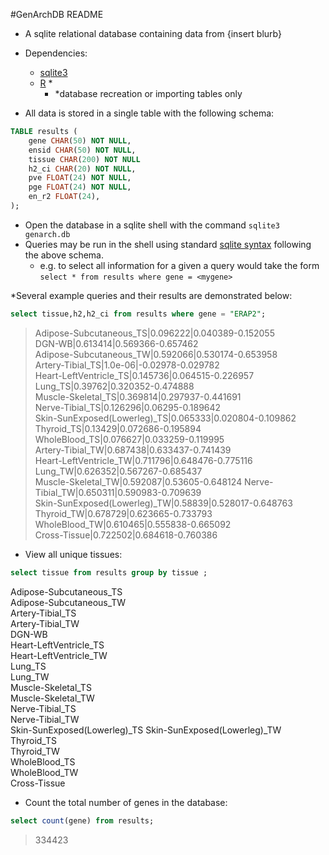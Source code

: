 #GenArchDB README
 * A sqlite relational database containing data from {insert blurb} 
 * Dependencies: 
	 * [sqlite3](https://www.sqlite.org/ )
	 * [R](https://www.r-project.org/) *
		 * *database recreation or importing tables only 

 * All data is stored in a single table with the following schema: 

 
```SQL
TABLE results ( 
	gene CHAR(50) NOT NULL, 
	ensid CHAR(50) NOT NULL,
	tissue CHAR(200) NOT NULL
	h2_ci CHAR(20) NOT NULL, 
	pve FLOAT(24) NOT NULL, 
	pge FLOAT(24) NOT NULL, 
	en_r2 FLOAT(24),
);
``` 

* Open the database in a sqlite shell with the command `sqlite3 genarch.db` 
* Queries may be run in the shell using standard [sqlite syntax](https://sqlite.org/lang.html) following the above schema. 
  * e.g. to select all information for a given a query would take the form `select * from results where gene = <mygene> ` 

*Several example queries and their results are demonstrated below: 
```SQL 
select tissue,h2,h2_ci from results where gene = "ERAP2";
``` 
> Adipose-Subcutaneous_TS|0.096222|0.040389-0.152055  
DGN-WB|0.613414|0.569366-0.657462  
Adipose-Subcutaneous_TW|0.592066|0.530174-0.653958  
Artery-Tibial_TS|1.0e-06|-0.02978-0.029782  
Heart-LeftVentricle_TS|0.145736|0.064515-0.226957  
Lung_TS|0.39762|0.320352-0.474888  
Muscle-Skeletal_TS|0.369814|0.297937-0.441691  
Nerve-Tibial_TS|0.126296|0.06295-0.189642  
Skin-SunExposed(Lowerleg)_TS|0.065333|0.020804-0.109862  
Thyroid_TS|0.13429|0.072686-0.195894  
WholeBlood_TS|0.076627|0.033259-0.119995  
Artery-Tibial_TW|0.687438|0.633437-0.741439  
Heart-LeftVentricle_TW|0.711796|0.648476-0.775116  
Lung_TW|0.626352|0.567267-0.685437  
Muscle-Skeletal_TW|0.592087|0.53605-0.648124 
Nerve-Tibial_TW|0.650311|0.590983-0.709639  
Skin-SunExposed(Lowerleg)_TW|0.58839|0.528017-0.648763  
Thyroid_TW|0.678729|0.623665-0.733793  
WholeBlood_TW|0.610465|0.555838-0.665092  
Cross-Tissue|0.722502|0.684618-0.760386  
  
* View all unique tissues: 
```SQL
select tissue from results group by tissue ; 
``` 
> 
Adipose-Subcutaneous_TS  
Adipose-Subcutaneous_TW  
Artery-Tibial_TS  
Artery-Tibial_TW  
DGN-WB  
Heart-LeftVentricle_TS  
Heart-LeftVentricle_TW  
Lung_TS  
Lung_TW  
Muscle-Skeletal_TS  
Muscle-Skeletal_TW  
Nerve-Tibial_TS  
Nerve-Tibial_TW  
Skin-SunExposed(Lowerleg)_TS 
Skin-SunExposed(Lowerleg)_TW  
Thyroid_TS  
Thyroid_TW  
WholeBlood_TS  
WholeBlood_TW  
Cross-Tissue
  
* Count the total number of genes in the database: 
```SQL 
select count(gene) from results; 
``` 
> 334423  
  



 
	 
